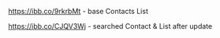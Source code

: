 https://ibb.co/9rkrbMt - base Contacts List

https://ibb.co/CJQV3Wj - searched Contact & List after update
